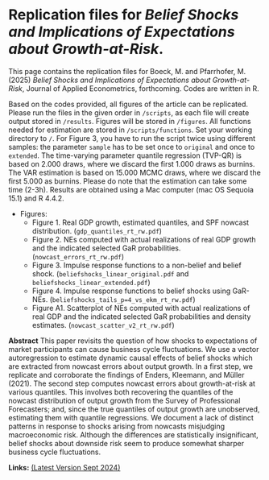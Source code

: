 # Replication files for *Belief Shocks and Implications of Expectations about Growth-at-Risk*.

This page contains the replication files for Boeck, M. and Pfarrhofer, M. (2025) *Belief Shocks and Implications of Expectations about Growth-at-Risk*, Journal of Applied Econometrics, forthcoming. Codes are written in R.

Based on the codes provided, all figures of the article can be replicated. Please run the files in the given order in `/scripts`, as each file will create output stored in `/results`. Figures will be stored in `/figures`. All functions needed for estimation are stored in `/scripts/functions`. Set your working directory to `/`. For Figure 3, you have to run the script twice using different samples: the parameter `sample` has to be set once to `original` and once to `extended`. The time-varying parameter quantile regression (TVP-QR) is based on 2.000 draws, where we discard the first 1.000 draws as burnins. The VAR estimation is based on 15.000 MCMC draws, where we discard the first 5.000 as burnins. Please do note that the estimation can take some time (2-3h). Results are obtained using a Mac computer (mac OS Sequoia 15.1) and R 4.4.2.

- Figures:
  + Figure 1. Real GDP growth, estimated quantiles, and SPF nowcast distribution. (`gdp_quantiles_rt_rw.pdf`)
  + Figure 2. NEs computed with actual realizations of real GDP growth and the indicated selected GaR probabilities. (`nowcast_errors_rt_rw.pdf`)
  + Figure 3. Impulse response functions to a non-belief and belief shock. (`beliefshocks_linear_original.pdf` and `beliefshocks_linear_extended.pdf`)
  + Figure 4. Impulse response functions to belief shocks using GaR-NEs. (`beliefshocks_tails_p=4_vs_ekm_rt_rw.pdf`)
  + Figure A1. Scatterplot of NEs computed with actual realizations of real GDP and the indicated selected GaR probabilities and density estimates. (`nowcast_scatter_v2_rt_rw.pdf`)

**Abstract** This paper revisits the question of how shocks to expectations of market participants can cause business cycle fluctuations. We use a vector autoregression to estimate dynamic causal effects of belief shocks which are extracted from nowcast errors about output growth. In a first step, we replicate and corroborate the findings of Enders, Kleemann, and Müller (2021). The second step computes nowcast errors about growth-at-risk at various quantiles. This involves both recovering the quantiles of the nowcast distribution of output growth from the Survey of Professional Forecasters; and, since the true quantiles of output growth are unobserved, estimating them with quantile regressions. We document a lack of distinct patterns in response to shocks arising from nowcasts misjudging macroeconomic risk. Although the differences are statistically insignificant, belief shocks about downside risk seem to produce somewhat sharper business cycle fluctuations.

**Links:** [(Latest Version Sept 2024)](https://mboeck11.github.io/papers/BP2024JAE.pdf)
